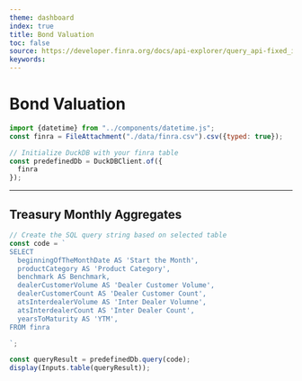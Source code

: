 ```yaml
---
theme: dashboard
index: true
title: Bond Valuation
toc: false
source: https://developer.finra.org/docs/api-explorer/query_api-fixed_income-agency_debt_market_breadth
keywords: 
---
```


# Bond Valuation
```js
import {datetime} from "../components/datetime.js";
const finra = FileAttachment("./data/finra.csv").csv({typed: true});

// Initialize DuckDB with your finra table
const predefinedDb = DuckDBClient.of({
  finra
});
```

<div class="datetime-container">
  <div id="datetime"></div>
</div>

---

## Treasury Monthly Aggregates

<!-- ```js
Inputs.table(finra)
``` -->

```js
// Create the SQL query string based on selected table
const code = `
SELECT 
  beginningOfTheMonthDate AS 'Start the Month',
  productCategory AS 'Product Category',
  benchmark AS Benchmark,
  dealerCustomerVolume AS 'Dealer Customer Volume',
  dealerCustomerCount AS 'Dealer Customer Count',
  atsInterdealerVolume AS 'Inter Dealer Volumne',
  atsInterdealerCount AS 'Inter Dealer Count',
  yearsToMaturity AS 'YTM',
FROM finra

`;

const queryResult = predefinedDb.query(code);
display(Inputs.table(queryResult));
```
